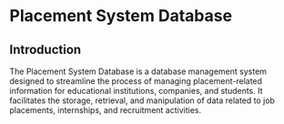 # Placement System Database
## Introduction
The Placement System Database is a database management system designed to streamline the process of managing placement-related information for educational institutions, companies, and students. It facilitates the storage, retrieval, and manipulation of data related to job placements, internships, and recruitment activities.

